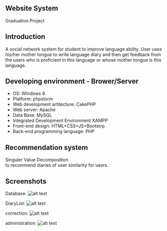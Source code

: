 ## <My Diary> Website System
Graduation Project
## Introduction
A social network system for student to improve language ability. User uses his/her mother tongue to write language diary and then get 
feedback from the users who is proficient in this language or whose mother tongue is this language.
## Developing environment - Brower/Server
* OS: Windows 8
* Platform: phpstorm
* Web development artitecture: CakePHP
* Web server: Apache
* Data Base: MySQL
* Integrated Development Environment XAMPP
* Front-end design: HTML+CSS+JS+Bootstrp
* Back-end programming language: PHP
## Recommendation system
Singuler Value Decomposition<br/>
to recommend diaries of user similarity for uesrs.
## Screenshots
Database: 
![alt text](https://github.com/namidairo777/mydaiary/git_img/database.png)


DiaryList: 
![alt text](https://github.com/namidairo777/mydaiary/git_img/DiaryList.png)

correction: 
![alt text](https://github.com/namidairo777/mydaiary/git_img/correction.png)

administration: 
![alt text](https://github.com/namidairo777/mydaiary/git_img/admin.png)

